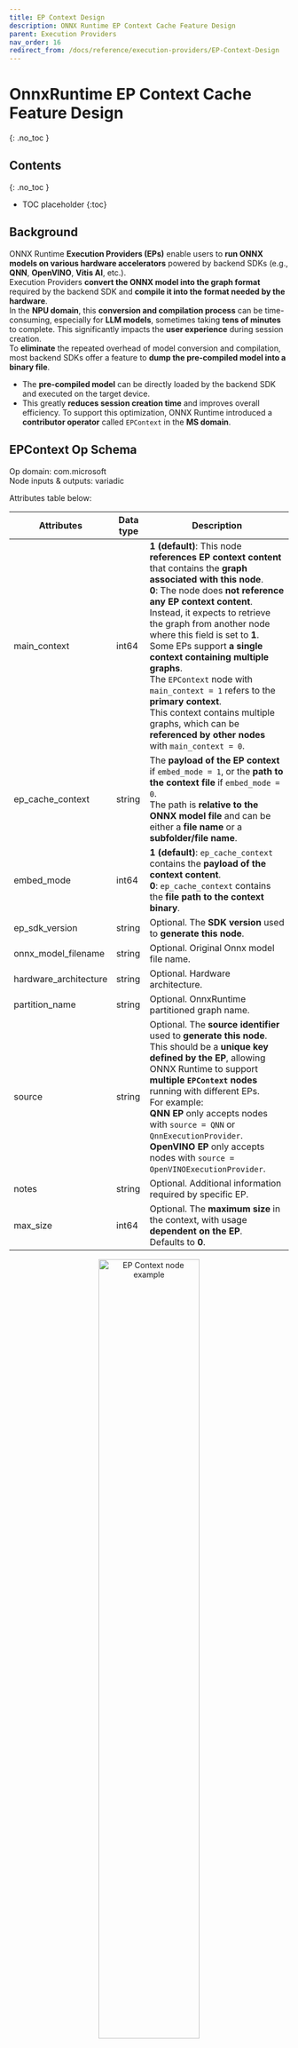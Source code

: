 ```yaml
---
title: EP Context Design
description: ONNX Runtime EP Context Cache Feature Design
parent: Execution Providers
nav_order: 16
redirect_from: /docs/reference/execution-providers/EP-Context-Design
---
```


# OnnxRuntime EP Context Cache Feature Design
{: .no_toc }

## Contents
{: .no_toc }

* TOC placeholder
{:toc}

## Background

ONNX Runtime **Execution Providers (EPs)** enable users to **run ONNX models on various hardware accelerators** powered by backend SDKs (e.g., **QNN**, **OpenVINO**, **Vitis AI**, etc.).<br/>
Execution Providers **convert the ONNX model into the graph format** required by the backend SDK and **compile it into the format needed by the hardware**.<br/>
In the **NPU domain**, this **conversion and compilation process** can be time-consuming, especially for **LLM models**, sometimes taking **tens of minutes** to complete. This significantly impacts the **user experience** during session creation.<br/>
To **eliminate** the repeated overhead of model conversion and compilation, most backend SDKs offer a feature to **dump the pre-compiled model into a binary file**.<br/>
- The **pre-compiled model** can be directly loaded by the backend SDK and executed on the target device.
- This greatly **reduces session creation time** and improves overall efficiency.
To support this optimization, ONNX Runtime introduced a **contributor operator** called `EPContext` in the **MS domain**.

## EPContext Op Schema

Op domain: com.microsoft<br/>
Node inputs & outputs: variadic<br/>

Attributes table below:<br/>

|Attributes           |Data type|Description                                                                                               |
|---------------------|---------|----------------------------------------------------------------------------------------------------------|
|main_context         |int64    |**1 (default)**: This node **references EP context content** that contains the **graph associated with this node**.<br/>**0**: The node does **not reference any EP context content**. Instead, it expects to retrieve the graph from another node where this field is set to **1**.<br/>Some EPs support **a single context containing multiple graphs**.<br/>The `EPContext` node with `main_context = 1` refers to the **primary context**.<br/>This context contains multiple graphs, which can be **referenced by other nodes** with `main_context = 0`.|
|ep_cache_context     |string   |The **payload of the EP context** if `embed_mode = 1`, or the **path to the context file** if `embed_mode = 0`.<br/>The path is **relative to the ONNX model file** and can be either a **file name** or a **subfolder/file name**.|
|embed_mode           |int64    |**1 (default)**: `ep_cache_context` contains the **payload of the context content**.<br/>**0**: `ep_cache_context` contains the **file path to the context binary**.|
|ep_sdk_version       |string   |Optional. The **SDK version** used to **generate this node**.|
|onnx_model_filename  |string   |Optional. Original Onnx model file name.|
|hardware_architecture|string   |Optional. Hardware architecture.|
|partition_name       |string   |Optional. OnnxRuntime partitioned graph name.|
|source               |string   |Optional. The **source identifier** used to **generate this node**.<br/>This should be a **unique key defined by the EP**, allowing ONNX Runtime to support **multiple `EPContext` nodes** running with different EPs.<br/>For example:<br/>**QNN EP** only accepts nodes with `source = QNN` or `QnnExecutionProvider`.<br/>**OpenVINO EP** only accepts nodes with `source = OpenVINOExecutionProvider`.|
|notes                |string   |Optional. Additional information required by specific EP.|
|max_size             |int64    |Optional. The **maximum size** in the context, with usage **dependent on the EP**.<br/>Defaults to **0**.|

<p align="center"><img width="60%" src="../../images/EP_context_node.png" alt="EP Context node example"/></p>

## OnnxRuntime Session Options Related to EP Context Cache Generation And Inference

|Session option             |Description                                                                                               |
|---------------------------|----------------------------------------------------------------------------------------------------------|
|ep.context_enable          |Used **only for EP context model generation**.<br/>**1**: Enables ONNX Runtime to **dump the context cache model**.<br/>**0 (default)**: **Disables** context model dumping.|
|ep.context_file_path       |Specifies the **file path** for the **dumped model**.<br/>**Default:** `original_file_name_ctx.onnx` for **context model generation**.<br/>For **model inference**:<br/>If the user loads the model from a **memory buffer** and the **EP context binary** is located outside the ONNX model, this option must be set.<br/>ONNX Runtime EP uses this path to **determine the folder location**, combining it with `ep_cache_context` (which points to the **context binary path**) to construct the **absolute path** to the context binary file.|
|ep.context_embed_mode      |Used **only for context model generation**.<br/>**1**: Dumps the **EP context content directly into the ONNX model**, stored inside the `ep_cache_context` node attribute.<br/>**0 (default)**: Dumps the **EP context content into a separate file** and stores the **file name** in the ONNX model.<br/>The **file path** is tracked in the `ep_cache_context` node attribute.|
|ep.context_node_name_prefix|Used **only for context model generation**.<br/>Specifies the **prefix for the `EPContext` node name** (also used as the `partition_name` attribute and internal graph name).<br/>Ensures **uniqueness across nodes** when multiple `EPContext` nodes are combined into a **single model**, preventing naming conflicts.<br/>The EP can also apply this prefix to the **`ep_graph` name** inside the converted EP context binary.|
|session.model_external_initializers_file_folder_path|This is not specific to the **EPContext** design. Generally, for models with external data, when loading the model from a **memory buffer**, the session loses track of the model's name and path, making it unable to locate the external data file. Use this configuration to specify the **folder path** for the external data files.<br/>All external data files should be placed within the **same folder**.|
|ep.context_model_external_initializers_file_name|Used **only for context model generation**.<br/>This configuration is used when some nodes are partitioned on the **CPU EP** and those nodes have **external initializers**. When generating the **EP context model**, the new model **should not rely on the old external data file** used by the source ONNX model.<br/>Use this setting when **dumping the EP context model** with an external initializers file.<br/>If specified, all initializers will be placed inside the **external data file**.<br/>Otherwise, all initializers will be embedded inside the **generated ONNX file**.<br/>By default, this option is **not set**, meaning all initializers will be included within the ONNX file.|

## EP Context Cache Model Generation Workflow

### EP Interface `GetEpContextNodes()` for Generating the EP Context Cache Model

Generating the **partitioned graph** directly within the Execution Provider (EP) code is challenging, as the EP lacks a complete view of the entire partitioned graph. To address this, ONNX Runtime introduces a new **Execution Provider interface**: `GetEpContextNodes()`.

```cpp
virtual const InlinedVector<const Node*> GetEpContextNodes() const {
  return InlinedVector<const Node*>();
}
```

- This API returns an **array of pointers** to `EPContext` nodes.  
- Execution Providers should implement this interface if they need to **generate the context cache model**. Otherwise, they can leave it unimplemented.  
- It is the **EP's responsibility** to create the `EPContext` nodes along with their dependencies (e.g., the context binary file if `embed_mode = 0`).  
- The **ONNX Runtime GraphPartitioner** uses this interface to retrieve the `EPContext` nodes and generate the **partitioned ONNX model**.
[EP context model generation code details here](https://github.com/microsoft/onnxruntime/blob/544bdd60730270f49f6a5baafdff54065f626776/onnxruntime/core/framework/graph_partitioner.cc#L646-L750)


### EP Context Cache Model Generation Guidelines
**OnnxRuntime EPs** should adhere to the following guidelines to create the **EP context cache model** and maintain a unified user interface:

- **Ownership**
  - The **Execution Provider (EP)** is responsible for **creating the EPContext node** along with its dependencies.
  - The **ONNX Runtime framework** is responsible for **generating the EP context ONNX model** using the `EPContext` node list provided by the EP.

- **Lifetime**
  - The lifetime of `EPContext` nodes begins at least when the EP calls compile and ends when the EP is destroyed.

- **ep.context_enable**
  - ONNX Runtime creates the EP context cache model if `ep.context_enable = 1`.
  - Otherwise, if `ep.context_enable = 0` (default), ONNX Runtime follows the standard workflow without generating a cache model.

- **ep.context_file_path**
  - If `ep.context_file_path` is not provided, ONNX Runtime generates the output model file name by replacing `.onnx` in the original input model file name with `_ctx.onnx`.
  - If `ep.context_file_path` is specified, ONNX Runtime uses the provided file path. The EP should also use this path to determine the folder location for dumping the compiled EP context binary file when `ep.context_embed_mode = 0`.
  - **Note:** `ep.context_file_path` is required when loading the model from a **memory buffer**, as ONNX Runtime cannot retrieve the original model file path in this scenario.

- **ep.context_embed_mode**
  - `1`: Embeds the EP context content directly into the ONNX model.
  - `0` (default): Dumps the EP context content into a **separate file** (EP context binary file).
    - There should be a single EP context binary, even if multiple partitioned subgraphs exist. If the EP cannot achieve this in the short term, please note it on the EP webpage. In such cases, users will need to determine the necessary files for production deployment by iterating through all primary `EPContext` nodes (nodes with `embed_mode=1`) and extracting the file paths from the **node attribute** `ep_cache_context`.
    - The EP context binary file name should be `[model_name]_[ep].bin`. 
    - The EP records the context binary file name in the **EPContext node attribute** `ep_cache_context`.  
    - The context binary file must be located in the **same directory** as the dumped ONNX model file.  
    - The file path recorded in the EPContext node is a **relative path** to the ONNX model file.  
    - **Note:** Subfolders are allowed.

- **ep.context_node_name_prefix**
  - If the user wants to add a **custom prefix** to the EPContext node name (also applied to the `partition_name` attribute and graph name), the EP should provide this capability when generating EPContext nodes.
  - This is useful when combining multiple EPContext nodes from different models into a **single model**, where there is a risk of **node name or graph name conflicts** across models.
  - The EP should support multiple EP contexts within a single model, enabling users to **merge and interconnect EPContext nodes** generated from different models.

- **Source model with external data**
<br/>    When the source model relies on an external data file, ONNX uses a relative path to locate that file. Therefore, the external data file must reside in the same directory as the source model. However, newly generated models **should not depend** on any original source files. This approach is driven by several considerations:
  - All newly generated files should be located in the same directory.
  - There's no guarantee that the output files will be generated in the same directory as the source files.
  - The `EPContext` design allows a model to be partitioned by multiple EPs, each compiling its own `EPContext` nodes. A unified and standardized process helps avoid data duplication.
  - Some EPs may need to copy weights from the source into their context binaries to satisfy specific data layout requirements.
  - For subgraphs that fall back to the ONNX Runtime CPU EP, all weight data will, by default, be embedded directly into the newly generated `[model_name]_ctx.onnx` model. If `ep.context_model_external_initializers_file_name` is set, then all weight data will instead be saved to the specified external initializers file.


### Usage Scenario Code Examples

**Generate the EPContext model by creating session from model path:**
```
    Ort::SessionOptions so;

    // Enable EPContext ONNX model dumping
    so.AddConfigEntry(kOrtSessionOptionEpContextEnable, "1");

    // Add the execution provider (using QNN as an example)
    so.AppendExecutionProvider("QNN", provider_options);

    // Create the session to dump the `_ctx.onnx` model
    Ort::Session session1(env, "./model1.onnx", so);
```

**Generate the EPContext model by creating session from model in memory buffer:**<br/>
Similar to the C API CreateSessionFromArray, the example below creates an ONNX Runtime session from a model stored in a memory array, causing the session to lose track of the model's name and path.
To generate the EPContext model, you must specify the file path using: `ep.context_file_path`.
```
    // Read model file into buffer array
    std::vector<char> buffer;
    ReadFileToBuffer("./model1.onnx", buffer);

    Ort::SessionOptions so;

    // Enable EPContext ONNX model dumping
    so.AddConfigEntry(kOrtSessionOptionEpContextEnable, "1");

    // Specify the generated EPContext model file path using option ep.context_file_path
    so.AddConfigEntry(kOrtSessionOptionEpContextFilePath, "./model_ctx.onnx");

    // Add the execution provider (using QNN as an example)
    so.AppendExecutionProvider("QNN", provider_options);


    // Create the session to dump the `_ctx.onnx` model
    Ort::Session session1(env, buffer.data(), buffer.size(), so);
```

**Generate the EPContext model by creating session from model in memory buffer, and model has external weights:**<br/>
Create the session from memory array, and the model depend on external data. The session requires `session.model_external_initializers_file_folder_path` to figure out the external data location, and same with previously example, `ep.context_file_path` to set the file path for the generated EPContext model.
```
    // Read model file into buffer array
    std::vector<char> buffer;
    ReadFileToBuffer("./model_folder/model1.onnx", buffer);

    Ort::SessionOptions so;

    // Enable EPContext ONNX model dumping
    so.AddConfigEntry(kOrtSessionOptionEpContextEnable, "1");

    // Specify the generated EPContext model file path using option ep.context_file_path
    so.AddConfigEntry(kOrtSessionOptionEpContextFilePath, "./model_folder/model_ctx.onnx");

    // Specify the external data folder path using option session.model_external_initializers_file_folder_path
    so.AddConfigEntry(kOrtSessionOptionsModelExternalInitializersFileFolderPath, "./external_data_folder/");

    // Add the execution provider (using QNN as an example)
    so.AppendExecutionProvider("QNN", provider_options);


    // Create the session to dump the `_ctx.onnx` model
    Ort::Session session1(env, buffer.data(), buffer.size(), so);
```
Note: If there is a **subgraph fallback** on the **CPU EP** that depends on external data, the generated EPContext model **should not rely on the original external data file** used by the base model. By default, the EPContext model **embeds all external data** directly into the generated ONNX file. If you need to store weights in an external file, set `ep.context_model_external_initializers_file_name`. This option forces all initializers to be saved in the specified external file.

## Inference Workflow for EP Context Cache Models

ONNX Runtime EPs that support loading models with `EPContext` nodes should follow the workflow and rules below for model inference:

- **Model Identification**
  - The EP should first determine whether the model contains `EPContext` nodes.
    - If no `EPContext` nodes are present, the EP follows its normal inference workflow.
    - If the model contains `EPContext` nodes:
      - The EP should inspect the `source` node attribute of all `EPContext` nodes to verify if any of them are intended for the current EP (i.e., the `source` attribute matches the key expected by the EP).
      - The EP should only partition the `EPContext` nodes where the `source` attribute matches the key required by the EP.
      - The EP loads the cached context from the matched `EPContext` nodes.
  
- **Handling External Context Binaries (embed_mode = 0)**  
  When the `EPContext` cache model is generated with `embed_mode = 0`, the context binary is stored as a separate file alongside the ONNX model in the same folder.
  - ONNX Runtime retrieves the relative path of the context binary file from the `ep_cache_context` attribute of the `EPContext` node.
  - **For models loaded from a file path:**
    - The EP should determine the folder path of the input model file and combine it with the relative path to construct the full path to the context binary file.
  - **For models loaded from a memory buffer:**
    - Since the EP cannot derive the model's folder path, the user must specify the session option `ep.context_file_path`.
    - The EP uses `ep.context_file_path` to determine the folder path and combines it with the relative path to construct the full path to the context binary file.

- **Support for Multiple Primary `EPContext` Nodes (`main_context = 1`)**  
  - The EP should support multiple primary `EPContext` nodes without any limitations.
  - The EP must be capable of loading all EP context binary buffers/files specified in the `ep_cache_context` attributes of the `EPContext` nodes, deserializing them, managing the `ep_graphs`, and selecting the appropriate one for execution.

<p align="center"><img width="60%" src="../../images/EP_context_nodes_with_different_eps.png" alt="EP Context nodes with different EPs"/></p>

### Usage Scenario Code Examples

**Create inference session from pre-compiled EPContext model:**<br/>
Create the session from model file path. If there is external EP context binary file, the session can figure out the binary file path from the model file path.
```
    Ort::SessionOptions so;

    // Add EP, take QNN for example
    so.AppendExecutionProvider("QNN", provider_options);

    // Create sessions to load from the _ctx.onnx model
    Ort::Session session1(env, "model1_ctx.onnx", so);

    session1.run(...);
```

**Create inference session from pre-compiled EPContext model in memory buffer:**<br/>
Creating a session from a memory buffer of the model causes the session to lose track of the model's name and path. To resolve this, you must set: `ep.context_file_path`.
- The session uses this path to identify the folder location.
- With the EP context binary file name from the `EPContext` node, the session constructs the full path to the final EP context binary file.
```
    // Read model file into buffer array
    std::vector<char> buffer;
    ReadFileToBuffer("./model_folder/model_ctx.onnx", buffer);

    Ort::SessionOptions so;

    // Specify the EPContext model file path using option ep.context_file_path
    so.AddConfigEntry(kOrtSessionOptionEpContextFilePath, "./model_path/model_ctx.onnx");

    // Add EP, take QNN for example
    so.AppendExecutionProvider("QNN", provider_options);

    // Create sessions to load from the buffer
    Ort::Session session1(env, buffer.data(), buffer.size(), so);

    session1.run(...);
```

# EPContext with Weight Sharing

## Weight Sharing in Onnx Domain
In ONNX, weight sharing refers to multiple ONNX models with external weights pointing to the same external weight file. These models use the same tensor names, allowing them to reference the same tensor data.
<p align="center"><img width="50%" src="../../images/Onnx_weight_sharing.png" alt="Weight sharing across Onnx models"/></p>

## Weight Sharing in EP Domain with EPContext
EP weight sharing is enabled using a pre-generated EP context binary/blob.
To do this, users must **generate the context binary offline** (Ahead Of Time).
- Some EPs require specific platforms, such as **Linux x86_64** and/or **Windows x86_64**. Please refer to the specific EP page for details.
- The EP context binary contains **multiple graphs** that share the **same tensors**.

<p align="center"><img width="50%" src="../../images/EP_weight_sharing.png" alt="Weight sharing in EP context binary"/></p>

The EP or backend SDK should be capable of converting and compiling the graph as described above.
- The EP or SDK should identify identical weights from the existing EP context generated by previously compiled graphs.
- When new graphs are compiled into the EP context, they should reuse existing weights if they are recognized as identical.
For example, in `[model_name]_[ep].bin`, `tensor1_1` from `ep_graph1` and `tensor2_1` from `ep_graph2` are identical and both point to the same data offset, `tensor_data1`.

## EPContext Model Generation with Weight Sharing Workflow
<p align="center"><img width="90%" src="../../images/EP_weight_sharing_workflow.png" alt="Weight sharing workflow"/></p>

Each ONNX Runtime session is associated with an ONNX model. Models that share weights are grouped into a model group, while ONNX Runtime sessions with common properties are organized into a session group. ONNX Runtime introduces two session options: `ep.share_ep_contexts` and `ep.stop_share_ep_contexts` to facilitate session grouping.
- All ONNX Runtime sessions within the session group should have `ep.share_ep_contexts` enabled.
- The final ONNX Runtime session uses `ep.stop_share_ep_contexts` to indicate that it is the last session in the group.
Note: A single ONNX model may contain multiple `EPContext` nodes, depending on the graph partitioning result. However, for simplicity, each model is shown with only one `EPcontext` node here.

## Implementation Guidelines for EPContext Model Generation with Weight Sharing
- Shared Workspace Creation:
<br/>    The first session creates a shared workspace (e.g., EP Singleton) to share resources with other sessions.
- EP Context Binary File Naming:
<br/>    The EP context binary file name is determined by the first session and stored in the shared workspace (e.g., EP Singleton) for use across session groups.
<br/>    The EP context binary file name should be `[model1_name]_[ep].bin`.
- Graph Compilation:
<br/>    All sessions in the session group compile their graphs into the shared resource. 
- `EPContext` Model Generation:
<br/>    Each session in the session group creates an `EPContext` ONNX model. The EP generates an `EPContext` node that references the EP context binary file name. The ONNX Runtime framework then dumps the `EPContext` ONNX model.
- Final EP Context Binary File Generation:
<br/>    The last session (the one with `ep.stop_share_ep_contexts` enabled) in the session group generates the final EP context binary file using the name stored in the shared workspace.
- Shared Workspace Cleanup:
<br/>    The last session clears the shared workspace. An empty shared workspace indicates that the next session to run is the first session.
- Number of Files Generated:
<br/>    For N source models that share weights, a total of N+1 files should be generated.
<br/>    The generated files are `model1_ctx.onnx`, `...`, `modeln_ctx.onnx`, `[model1_name]_[ep].bin`.

### User Code Example
```
    Ort::SessionOptions so;

    // Enable EPContext ONNX model dumping
    so.AddConfigEntry(kOrtSessionOptionEpContextEnable, "1");

    // Enable EP context sharing across sessions
    so.AddConfigEntry(kOrtSessionOptionShareEpContexts, "1");

    // Add the execution provider (using QNN as an example)
    so.AppendExecutionProvider("QNN", provider_options);

    // Create the first session to dump the model1_ctx.onnx file
    Ort::Session session1(env, "model1.onnx", so);

    // Mark the last session by enabling ep.stop_share_ep_contexts
    so.AddConfigEntry(kOrtSessionOptionStopShareEpContexts, "1");

    // Create the last session to dump the model2_ctx.onnx file and generate the [model1_name]_[ep].bin
    Ort::Session session2(env, "model2.onnx", so);
```

### General Tool for EPContext Model Generation with Weight Sharing
OnnxRuntime provides the [ep_weight_sharing_ctx_gen](https://github.com/microsoft/onnxruntime/tree/main/onnxruntime/test/ep_weight_sharing_ctx_gen) tool to automate the weight-sharing workflow. This tool handles the entire process. This tool is specifically designed for **weight sharing** scenarios, streamlining the `EPContext` model generation process.
Example command line:
```
./ep_weight_sharing_ctx_gen -e qnn -i "soc_model|60 htp_graph_finalization_optimization_mode|3" ./model1.onnx,./model2.onnx
```
It creates two Onnx models (`model1_ctx.onnx`, `model2_ctx.onnx`) and one QNN context binary file (`[model1_name]_[ep].bin`).

## Inference Sessions from EPContext Models with Weight Sharing
To use the dumped EPContext models with weight sharing enabled, ONNX Runtime inference sessions must have **resource sharing** activated. This is done by setting the session option: 
```
    ep.share_ep_contexts = 1
```

### Implementation Guidelines for Inferencing from EPContext Models with Weight Sharing
- Create the first OnnxRuntime inference session
  - Set session option: `ep.share_ep_contexts=1`.
  - Load the `model1_ctx.onnx` model.
  - The shared workspace is initially empty.
  - The EP loads `[model1_name]_[ep].bin` and deserializes the binary to retrieve all graphs (e.g., `ep_graph1`, `ep_graph2`).
  - The `EPContext` node in model1_ctx.onnx specifies the use of `ep_graph1`.
  - The session uses `ep_graph1` for inference.
  - The remaining graphs (`ep_graph2`) are placed into the shared workspace for future sessions.
- Create the Second ONNX Runtime Inference Session
  - Set session option: `ep.share_ep_contexts=1`.
  - Load the `model2_ctx.onnx` model.
  - The `EPContext` node in `model2_ctx.onnx` specifies the use of `ep_graph2`.
  - The shared workspace already contains `ep_graph2`.
  - The EP **skips loading** `[model1_name]_[ep].bin` since the required graph is already available in the shared workspace.
  - The session **moves `ep_graph2` from the shared workspace to the current session**, making it **no longer accessible** from the shared workspace.
- Session Cleanup Best Practices
  - To avoid issues during concurrent execution, it is recommended to **destroy the sessions in reverse order** (i.e., destroy the second session before the first session).
  - This ensures proper resource management and prevents potential conflicts with shared resources.

### User Code Example
```
    Ort::SessionOptions so;
    // enable ep.share_ep_contexts
    so.AddConfigEntry(kOrtSessionOptionShareEpContexts, "1");

    // Add EP, take QNN for example
    so.AppendExecutionProvider("QNN", provider_options);

    // Create sessions to load from the _ctx.onnx models with resource sharing enabled
    Ort::Session session1(env, "model1_ctx.onnx", so);	
    Ort::Session session2(env, "model2_ctx.onnx", so);

    session1.run(...);
    session2.run(...);
```